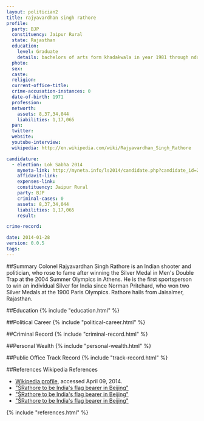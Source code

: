 ```yaml
---
layout: politician2
title: rajyavardhan singh rathore
profile: 
  party: BJP
  constituency: Jaipur Rural
  state: Rajasthan
  education: 
    level: Graduate
    details: bachelors of arts form khadakwala in year 1981 through nda (jawaharlal nehru university)
  photo: 
  sex: 
  caste: 
  religion: 
  current-office-title: 
  crime-accusation-instances: 0
  date-of-birth: 1971
  profession: 
  networth: 
    assets: 8,37,34,044
    liabilities: 1,17,065
  pan: 
  twitter: 
  website: 
  youtube-interview: 
  wikipedia: http://en.wikipedia.com/wiki/Rajyavardhan_Singh_Rathore

candidature: 
  - election: Lok Sabha 2014
    myneta-link: http://myneta.info/ls2014/candidate.php?candidate_id=2360
    affidavit-link: 
    expenses-link: 
    constituency: Jaipur Rural 
    party: BJP
    criminal-cases: 0
    assets: 8,37,34,044
    liabilities: 1,17,065
    result:  

crime-record: 

date: 2014-01-28
version: 0.0.5
tags: 
---
```

##Summary
Colonel Rajyavardhan Singh Rathore is an Indian shooter and politician, who rose to fame after winning the Silver Medal in Men's Double Trap at the 2004 Summer Olympics in Athens. He is the first sportsperson to win an individual Silver for India since Norman Pritchard, who won two Silver Medals at the 1900 Paris Olympics. Rathore hails from Jaisalmer, Rajasthan.




##Education
{% include "education.html" %}


##Political Career
{% include "political-career.html" %}


##Criminal Record
{% include "criminal-record.html" %}


##Personal Wealth
{% include "personal-wealth.html" %}


##Public Office Track Record
{% include "track-record.html" %}


##References
Wikipedia References
- [Wikipedia profile]({{page.profile.wikipedia}}), accessed April 09, 2014.
- ["ŠRathore to be India's flag bearer in Beijing"][wiki1]
- ["ŠRathore to be India's flag bearer in Beijing"][wiki2]
- ["ŠRathore to be India's flag bearer in Beijing"][wiki3]

[wiki1]: http://www.ndtv.com/convergence/ndtv/showsports.aspx?id=SPOEN20080060015
[wiki2]: http://articles.timesofindia.indiatimes.com/2013-09-10/india/41936132_1_indian-army-narendra-modi-rajyavardhan-singh-rathore
[wiki3]: http://news.biharprabha.com/2014/03/narendra-modi-to-also-contest-from-vadodara-in-lok-sabha-election/


{% include "references.html" %}